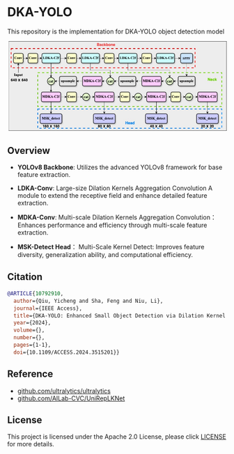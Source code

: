 # DKA-YOLO

This repository is the implementation for DKA-YOLO object detection model


![Graphical Abstract](./assets/G_abstract.jpg)

## Overview

- **YOLOv8 Backbone**: Utilizes the advanced YOLOv8 framework for base feature extraction.

- **LDKA-Conv**: Large-size Dilation Kernels Aggregation Convolution A module to extend the receptive field and enhance detailed feature extraction.

- **MDKA-Conv**: Multi-scale Dilation Kernels Aggregation Convolution： Enhances performance and efficiency through multi-scale feature extraction.

- **MSK-Detect Head**： Multi-Scale Kernel Detect: Improves feature diversity, generalization ability, and computational efficiency.

## Citation

```bibtex
@ARTICLE{10792910,
  author={Qiu, Yicheng and Sha, Feng and Niu, Li},
  journal={IEEE Access}, 
  title={DKA-YOLO: Enhanced Small Object Detection via Dilation Kernel Aggregation Convolution Modules}, 
  year={2024},
  volume={},
  number={},
  pages={1-1},
  doi={10.1109/ACCESS.2024.3515201}}
```

## Reference
- [github.com/ultralytics/ultralytics](https://github.com/ultralytics/ultralytics) 
- [github.com/AILab-CVC/UniRepLKNet](https://github.com/AILab-CVC/UniRepLKNet) 


## License 
This project is licensed under the Apache 2.0 License, please click [LICENSE](LICENSE) for more details.

